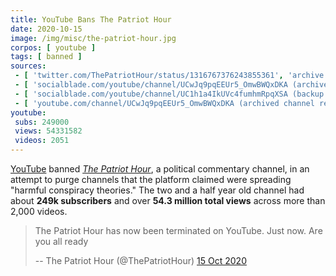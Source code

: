 ```yaml
---
title: YouTube Bans The Patriot Hour
date: 2020-10-15
image: /img/misc/the-patriot-hour.jpg
corpos: [ youtube ]
tags: [ banned ]
sources:
 - [ 'twitter.com/ThePatriotHour/status/1316767376243855361', 'archive.is/JEp14' ]
 - [ 'socialblade.com/youtube/channel/UCwJq9pqEEUr5_OmwBWQxDKA (archived)', 'archive.is/winCF' ]
 - [ 'socialblade.com/youtube/channel/UC1h1a4IkUVc4fumhmRpqXSA (backup channel) (archived)', 'archive.is/Par9T' ]
 - [ 'youtube.com/channel/UCwJq9pqEEUr5_OmwBWQxDKA (archived channel removal notice)', 'archive.is/4IcZy/image' ]
youtube:
 subs: 249000
 views: 54331582
 videos: 2051
---
```


[YouTube](/youtube/) banned [_The Patriot Hour_](https://thepatriothour.com/),
a political commentary channel, in an attempt to purge channels that the
platform claimed were spreading "harmful conspiracy theories." The two and a
half year old channel had about **249k subscribers** and over **54.3 million
total views** across more than 2,000 videos.

> The Patriot Hour has now been terminated on YouTube. Just now. Are you all
> ready
>
> -- The Patriot Hour (@ThePatriotHour) [15 Oct 2020](https://archive.is/JEp14)
